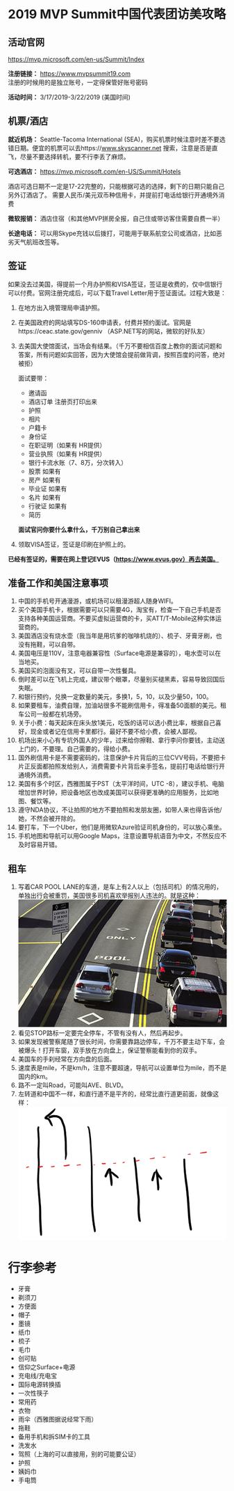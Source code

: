 ﻿# 2019 MVP Summit中国代表团访美攻略

## 活动官网
https://mvp.microsoft.com/en-us/Summit/Index 

**注册链接：** https://www.mvpsummit19.com  
注册的时候用的是独立账号，一定得保管好账号密码

**活动时间：** 3/17/2019-3/22/2019 (美国时间)

## 机票/酒店

**就近机场：** Seattle-Tacoma International (SEA)，购买机票时候注意时差不要选错日期。便宜的机票可以去https://www.skyscanner.net 搜索，注意是否是直飞，尽量不要选择转机，要不行李丢了麻烦。

**可选酒店：** https://mvp.microsoft.com/en-US/Summit/Hotels 

酒店可选日期不一定是17-22完整的，只能根据可选的选择，剩下的日期只能自己另外订酒店了。
需要人民币/美元双币种信用卡，并提前打电话给银行开通境外消费

**微软报销：** 酒店住宿（和其他MVP拼房全报，自己住或带访客住需要自费一半）

**长途电话：** 可以用Skype充钱以后拨打，可能用于联系航空公司或酒店，比如恶劣天气航班改签等。

## 签证

如果没去过美国，得提前一个月办护照和VISA签证，签证是收费的，仅中信银行可以付费。官网注册完成后，可以下载Travel Letter用于签证面试。过程大致是：

1.	在地方出入境管理局申请护照。
2.	在美国政府的网站填写DS-160申请表，付费并预约面试。官网是https://ceac.state.gov/genniv （ASP.NET写的网站，微软的好队友） 
3.	去美国大使馆面试，当场会有结果。（千万不要相信百度上教你的面试问题和答案，所有问题如实回答，因为大使馆会提前做背调，按照百度的问答，绝对被拒）
    
    面试要带：
    - 邀请函
    - 酒店订单 注册页打印出来
    - 护照
    - 相片
    - 户籍卡
    - 身份证
    - 在职证明（如果有 HR提供）
    - 营业执照（如果有 HR提供）
    - 银行卡流水账（7、8万，分次转入）
    - 股票 如果有
    - 房产 如果有
    - 毕业证 如果有
    - 名片 如果有
    - 行驶证 如果有
    - 简历
    
    **面试官问你要什么拿什么，千万别自己拿出来**
4.	领取VISA签证，签证是印刷在护照上的。

**已经有签证的，需要在网上登记EVUS（https://www.evus.gov）再去美国。**

## 准备工作和美国注意事项

1.	中国的手机号开通漫游，或机场可以租漫游超人随身WIFI。
2.	买个美国手机卡，根据需要可以只需要4G，淘宝有，检查一下自己手机是否支持各种美国运营商。不要买虚拟运营商的卡，买ATT/T-Mobile这种实体运营商的。
3.	美国酒店没有烧水壶（我当年是用坑爹的咖啡机烧的）、梳子、牙膏牙刷，也没有拖鞋，可以自带。
4.	美国电压是110V，注意电器兼容性（Surface电源是兼容的），电水壶可以在当地买。
5.	美国买的泡面没有叉，可以自带一次性餐具。
6.	倒时差可以在飞机上完成，建议带个眼罩，尽量别买褪黑素，容易导致回国后失眠。
7.	和银行预约，兑换一定数量的美元，多换1，5，10，以及少量50，100。
8.	如果要租车，油费自理，加油站很多不能刷信用卡，得准备50面额的美元。租车公司一般都在机场旁。
9.	关于小费：每天起床在床头放1美元，吃饭的话可以选小费比率，根据自己喜好，现金或者记在信用卡里都行。最好不要不给小费，会被人鄙视。
10.	机场出来小心有专坑外国人的少年，过来给你擦鞋、拿行李问你要钱，主动送上门的，不要理。自己需要的，得给小费。
11.	国外刷信用卡是不需要密码的，注意保护卡片背后的三位CVV号码，不要把卡片正反面都拍照发给别人，消费需要卡片背后亲手签名，提前打电话给银行开通境外消费。
12.	美国有多个时区，西雅图属于PST（太平洋时间，UTC -8），建议手机、电脑增加世界时钟，把设备地区也改成美国可以获得更准确的应用服务，比如地图、餐饮等。
13.	遵守NDA协议，不让拍照的地方不要拍照和发朋友圈，如带人来也得告诉他/她，不然会被开除的。
14.	要打车，下一个Uber，他们是用微软Azure验证司机身份的，可以放心乘坐。
15.	手机地图和导航可以用Google Maps，注意设置导航语音为中文，不然反应不及时容易开错。

## 租车
1.	写着CAR POOL LANE的车道，是车上有2人以上（包括司机）的情况用的，单独出行会被重罚，美国很多司机喜欢举报别人违法的。就是这种：
![image](https://raw.githubusercontent.com/EdiWang/mvpsummit2019-cn-guide/master/img/pool.png)
2.	看见STOP路标一定要完全停车，不管有没有人，然后再起步。
3.	如果发现被警察尾随了很长时间，你需要靠路边停车，千万不要主动下车，会被爆头！打开车窗，双手放在方向盘上，保证警察能看到你的双手。
4.	美国车的手刹经常在方向盘的后面。
5.	速度表是mile，不是km/h，注意不要超速，导航可以设置单位为mile，而不是国内的km。
6.	路不一定叫Road，可能叫AVE、BLVD。
7.	左转道和中国不一样，和直行道不是平齐的，经常比直行道更前面，就像这样：
![image](https://raw.githubusercontent.com/EdiWang/mvpsummit2019-cn-guide/master/img/car.png)

# 行李参考

- 牙膏
- 剃须刀
- 方便面
- 帽子
- 墨镜
- 纸巾
- 梳子
- 毛巾
- 创可贴
- 信仰之Surface+电源
- 充电线/充电宝
- 国际电源转换插
- 一次性筷子
- 常用药
- 衣物
- 雨伞（西雅图据说经常下雨）
- 拖鞋
- 备用手机和拆SIM卡的工具
- 洗发水
- 驾照（上海的可以直接用，别的可能要公证）
- 护照
- 姨妈巾
- 手电筒
